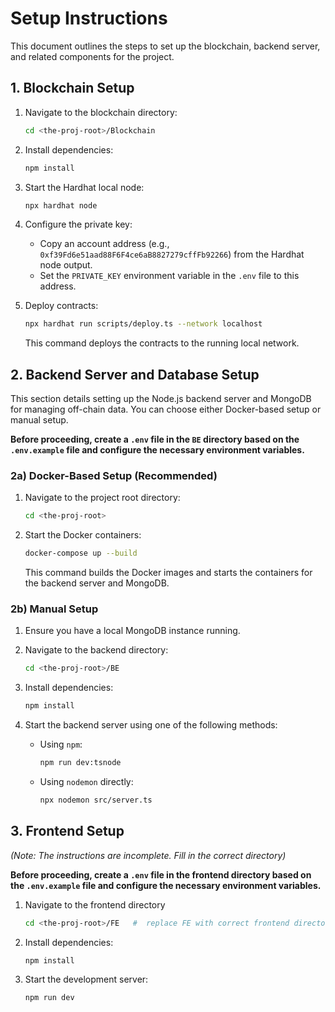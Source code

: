 # Setup Instructions

This document outlines the steps to set up the blockchain, backend server, and related components for the project.

## 1. Blockchain Setup

1.  Navigate to the blockchain directory:

    ```bash
    cd <the-proj-root>/Blockchain
    ```

2.  Install dependencies:

    ```bash
    npm install
    ```

3.  Start the Hardhat local node:

    ```bash
    npx hardhat node
    ```

4.  Configure the private key:

    *   Copy an account address (e.g., `0xf39Fd6e51aad88F6F4ce6aB8827279cffFb92266`) from the Hardhat node output.
    *   Set the `PRIVATE_KEY` environment variable in the `.env` file to this address.

5.  Deploy contracts:

    ```bash
    npx hardhat run scripts/deploy.ts --network localhost
    ```

    This command deploys the contracts to the running local network.

## 2. Backend Server and Database Setup

This section details setting up the Node.js backend server and MongoDB for managing off-chain data. You can choose either Docker-based setup or manual setup.

**Before proceeding, create a `.env` file in the `BE` directory based on the `.env.example` file and configure the necessary environment variables.**

### 2a) Docker-Based Setup (Recommended)

1.  Navigate to the project root directory:

    ```bash
    cd <the-proj-root>
    ```

2.  Start the Docker containers:

    ```bash
    docker-compose up --build
    ```

    This command builds the Docker images and starts the containers for the backend server and MongoDB.

### 2b) Manual Setup

1.  Ensure you have a local MongoDB instance running.

2.  Navigate to the backend directory:

    ```bash
    cd <the-proj-root>/BE
    ```

3.  Install dependencies:

    ```bash
    npm install
    ```

4.  Start the backend server using one of the following methods:

    *   Using `npm`:

        ```bash
        npm run dev:tsnode
        ```

    *   Using `nodemon` directly:

        ```bash
        npx nodemon src/server.ts
        ```

## 3. Frontend Setup

*(Note: The instructions are incomplete. Fill in the correct directory)*

**Before proceeding, create a `.env` file in the frontend directory based on the `.env.example` file and configure the necessary environment variables.**

1.  Navigate to the frontend directory

    ```bash
    cd <the-proj-root>/FE   #  replace FE with correct frontend directory
    ```

2.  Install dependencies:

    ```bash
    npm install
    ```

3.  Start the development server:

    ```bash
    npm run dev
    ```
